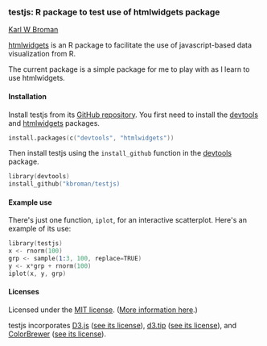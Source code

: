 ### testjs: R package to test use of htmlwidgets package

[Karl W Broman](http://kbroman.org)

[htmlwidgets](http://htmlwidgets.org) is an R package to facilitate
the use of javascript-based data visualization from R.

The current package is a simple package for me to play with as I learn
to use htmlwidgets.

#### Installation

Install testjs from its
[GitHub repository](http://github.com/kbroman/testjs).
You first need to install the
[devtools](https://github.com/hadley/devtools)
and [htmlwidgets](https://github.com/ramnathv/htmlwidgets) packages.

```S
install.packages(c("devtools", "htmlwidgets"))
```

Then install testjs using the `install_github` function in the
[devtools](http://github.com/hadley/devtools) package.

```S
library(devtools)
install_github("kbroman/testjs)
```

#### Example use

There's just one function, `iplot`, for an interactive
scatterplot. Here's an example of its use:

```S
library(testjs)
x <- rnorm(100)
grp <- sample(1:3, 100, replace=TRUE)
y <- x*grp + rnorm(100)
iplot(x, y, grp)
```


#### Licenses

Licensed under the [MIT license](LICENSE). ([More information here](http://en.wikipedia.org/wiki/MIT_License).)

testjs incorporates [D3.js](http://d3js.org)
([see its license](inst/d3/LICENSE)),
[d3.tip](http://github.com/Caged/d3-tip)
([see its license](inst/d3-tip/LICENSE)), and
[ColorBrewer](http://colorbrewer2.org) ([see its license](inst/colorbrewer/LICENSE)).
